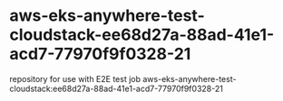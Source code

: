 # aws-eks-anywhere-test-cloudstack-ee68d27a-88ad-41e1-acd7-77970f9f0328-21
repository for use with E2E test job aws-eks-anywhere-test-cloudstack:ee68d27a-88ad-41e1-acd7-77970f9f0328-21
